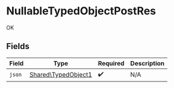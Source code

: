 # NullableTypedObjectPostRes

OK


## Fields

| Field                                                      | Type                                                       | Required                                                   | Description                                                |
| ---------------------------------------------------------- | ---------------------------------------------------------- | ---------------------------------------------------------- | ---------------------------------------------------------- |
| `json`                                                     | [Shared\TypedObject1](../../Models/Shared/TypedObject1.md) | :heavy_check_mark:                                         | N/A                                                        |